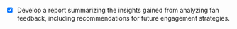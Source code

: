 - [x] Develop a report summarizing the insights gained from analyzing fan feedback, including recommendations for future engagement strategies.